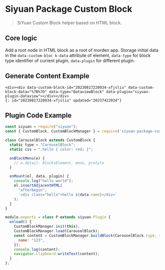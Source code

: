 # Siyuan Package Custom Block

> SiYuan Custom Block helper based on HTML block.

## Core logic

Add a root node in HTML block as a root of morden app. Storage initial data in the `data-custom-bloc k-data` attribute of element, `data-type` for block type identifier of current plugin, `data-plugin` for different plugin.

## Generate Content Example
```kramdown
<div><div data-custom-block-id="20230817220934-xfjsliu" data-custom-block-data="%7B%7D" data-type="DataviewBlock" data-plugin="siyuan-plugin-dataview"></div></div>
{: id="20230817220934-xfjsliu" updated="20237422934"}
```

## Plugin Code Example 
```javascript
const siyuan = require("siyuan");
const { CustomBlock, CustomBlockManager } = require('siyuan-package-custom-block');

class CarouselBlock extends CustomBlock {
  static type = "CarouselBlock";
  static css = ".hello { color: red; }";

  onBlockMenu(e) {
    // e.detail: BlocksElement, menu, protyle
  }

  onMount(el, data, plugin) {
    console.log("hello world");
    el.insertAdjacentHTML(
      "afterbegin",
      `<div class="hello">hello ${data.name}</div>`
    );
  }
}

module.exports = class P extends siyuan.Plugin {
  onload() {
    CustomBlockManager.init(this);
    CustomBlockManager.load(CarouselBlock);
    const content = CustomBlockManager.buildBlock(CarouselBlock.type, {
      name: "123",
    });
    console.log(content);
    navigator.clipboard.writeText(content);
  }
};
```